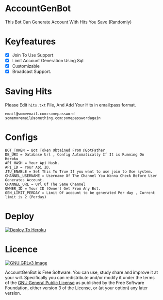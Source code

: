 # AccountGenBot

This Bot Can Generate Account With Hits You Save (Randomly)

# Keyfeatures
* [x] Join To Use Support
* [x] Limit Account Generation Using Sql
* [x] Customizable
* [x] Broadcast Support.

# Saving Hits 
Please Edit `hits.txt` File, And Add Your Hits in email:pass format.

```
email@someemail.com:somepassword
somemoremail@something.com:somepasswordagain
```
# Configs
```
BOT_TOKEN = Bot Token Obtained From @BotFather
DB_URI = Database Url , Config Automatically If It is Running On Heroku
API_HASH = Your Api Hash.
API_ID = Your Api ID.
JTU_ENABLE = Set This To True If you want to use join to Use system.
CHANNEL_USERNAME = Username Of The Channel You Wanna Check Before User Generates Account.
CHANNEL_URL = Url Of The Same Channel
OWNER_ID = Your ID (Owner) Get From Any Bot.
GEN_LIMIT_PERDAY = Limit Of account to be generated Per day , Current limit is 2 (Perday)
```

# Deploy
[![Deploy To Heroku](https://www.herokucdn.com/deploy/button.svg)](https://heroku.com/deploy?template=https://github.com/DevsExpo/AccountGenBot/blob/main)

# Licence
[![GNU GPLv3 Image](https://www.gnu.org/graphics/gplv3-127x51.png)](http://www.gnu.org/licenses/gpl-3.0.en.html)  

AccountGenBot is Free Software: You can use, study share and improve it at your
will. Specifically you can redistribute and/or modify it under the terms of the
[GNU General Public License](https://www.gnu.org/licenses/gpl.html) as
published by the Free Software Foundation, either version 3 of the License, or
(at your option) any later version. 
